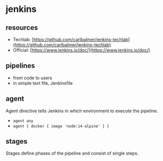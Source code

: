 # jenkins

## resources
- Techlab: [https://github.com/carlbalmer/jenkins-techlab](https://github.com/carlbalmer/jenkins-techlab)
- Official: [https://www.jenkins.io/doc/](https://www.jenkins.io/doc/)

## pipelines
- from code to users
- in simple text file, Jenkinsfile

## agent

Agent directive tells Jenkins in which environment to execute the pipeline.
- `agent any`
- `agent { docker { image 'node:14-alpine' } }`

## stages

Stages define phases of the pipeline and consist of single steps.
